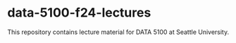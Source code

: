 # data-5100-f24-lectures
This repository contains lecture material for DATA 5100 at Seattle University.

